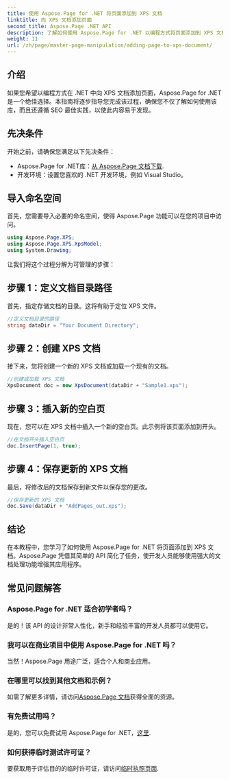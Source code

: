 ```yaml
---
title: 使用 Aspose.Page for .NET 将页面添加到 XPS 文档
linktitle: 向 XPS 文档添加页面
second_title: Aspose.Page .NET API
description: 了解如何使用 Aspose.Page for .NET 以编程方式将页面添加到 XPS 文档。本综合指南涵盖先决条件、代码示例和常见问题解答。
weight: 11
url: /zh/page/master-page-manipulation/adding-page-to-xps-document/
---
```

## 介绍

如果您希望以编程方式在 .NET 中向 XPS 文档添加页面，Aspose.Page for .NET 是一个绝佳选择。本指南将逐步指导您完成该过程，确保您不仅了解如何使用该库，而且还遵循 SEO 最佳实践，以使此内容易于发现。

## 先决条件

开始之前，请确保您满足以下先决条件：

-  Aspose.Page for .NET库：[从 Aspose.Page 文档下载](https://reference.aspose.com/page/net/).
- 开发环境：设置您喜欢的 .NET 开发环境，例如 Visual Studio。

## 导入命名空间

首先，您需要导入必要的命名空间，使得 Aspose.Page 功能可以在您的项目中访问。

```csharp
using Aspose.Page.XPS;
using Aspose.Page.XPS.XpsModel;
using System.Drawing;
```

让我们将这个过程分解为可管理的步骤：

## 步骤 1：定义文档目录路径

首先，指定存储文档的目录。这将有助于定位 XPS 文件。

```csharp
//定义文档目录的路径
string dataDir = "Your Document Directory";
```

## 步骤 2：创建 XPS 文档

接下来，您将创建一个新的 XPS 文档或加载一个现有的文档。

```csharp
//创建或加载 XPS 文档
XpsDocument doc = new XpsDocument(dataDir + "Sample1.xps");
```

## 步骤 3：插入新的空白页

现在，您可以在 XPS 文档中插入一个新的空白页。此示例将该页面添加到开头。

```csharp
//在文档开头插入空白页
doc.InsertPage(1, true);
```

## 步骤 4：保存更新的 XPS 文档

最后，将修改后的文档保存到新文件以保存您的更改。

```csharp
//保存更新的 XPS 文档
doc.Save(dataDir + "AddPages_out.xps");
```

## 结论

在本教程中，您学习了如何使用 Aspose.Page for .NET 将页面添加到 XPS 文档。Aspose.Page 凭借其简单的 API 简化了任务，使开发人员能够使用强大的文档处理功能增强其应用程序。

## 常见问题解答

### Aspose.Page for .NET 适合初学者吗？

是的！该 API 的设计非常人性化，新手和经验丰富的开发人员都可以使用它。

### 我可以在商业项目中使用 Aspose.Page for .NET 吗？

当然！Aspose.Page 用途广泛，适合个人和商业应用。

### 在哪里可以找到其他文档和示例？

如需了解更多详情，请访问[Aspose.Page 文档](https://reference.aspose.com/page/net/)获得全面的资源。

### 有免费试用吗？

是的，您可以免费试用 Aspose.Page for .NET，[这里](https://releases.aspose.com/).

### 如何获得临时测试许可证？

要获取用于评估目的的临时许可证，请访问[临时执照页面](https://purchase.conholdate.com/temporary-license/).
